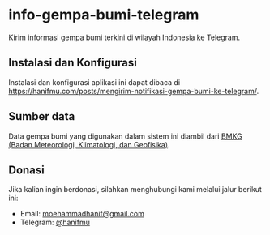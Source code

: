 # info-gempa-bumi-telegram

Kirim informasi gempa bumi terkini di wilayah Indonesia ke Telegram.

## Instalasi dan Konfigurasi

Instalasi dan konfigurasi aplikasi ini dapat dibaca di https://hanifmu.com/posts/mengirim-notifikasi-gempa-bumi-ke-telegram/.

## Sumber data

Data gempa bumi yang digunakan dalam sistem ini diambil dari [BMKG (Badan Meteorologi, Klimatologi, dan Geofisika)](https://www.bmkg.go.id/).

## Donasi

Jika kalian ingin berdonasi, silahkan menghubungi kami melalui jalur berikut ini:

- Email: moehammadhanif@gmail.com
- Telegram: [@hanifmu](https://t.me/hanifmu)
